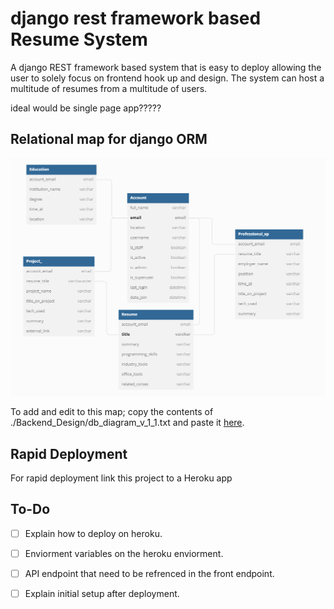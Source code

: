 # django rest framework based Resume System
A django REST framework based system that is easy to deploy allowing the user to solely focus on frontend hook up and design. The system can host a multitude of resumes from a multitude of users. 

ideal would be single page app?????

## Relational map for django ORM
![ORM MAP](./Backend_Design/DB_scheme_resume_site_v_1_1.PNG "ORM")

To add and edit to this map; copy the contents of ./Backend_Design/db_diagram_v_1_1.txt and paste it [here](https://dbdiagram.io/d).


## Rapid Deployment  
For rapid deployment link this project to a Heroku app

## To-Do
- [ ] Explain how to deploy on heroku.
- [ ] Enviorment variables on the heroku enviorment.
- [ ] API endpoint that need to be refrenced in the front endpoint.
- [ ] Explain initial setup after deployment.

